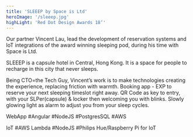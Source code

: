```yaml
---
title: 'SLEEEP by Space is Ltd'
heroImage: '/sleeep.jpg'
highLight: 'Red Dot Design Awards 18’'
---
```


Our partner Vincent Lau, lead the development of reservation systems and IoT integrations of the award winning sleeping pod, during his time with Space is Ltd.

SLEEEP is a capsule hotel in Central, Hong Kong. It is a space for people to recharge in this city that never sleeps.

Being CTO=the Tech Guy, Vincent’s work is to make technologies creating the experience, replacing friction with warmth. Booking app - EXP to reserve your next sleeping timeslot right away. QR Code as key to entry, with your SLPer(capsule) & locker then welcoming you with blinks. Slowly glowing light as alarm to adjust you from your sleep cycles.

WebApp
#Angular #NodeJS #PostgresSQL #AWS

IoT
#AWS Lambda #NodeJS #Philips Hue/Raspberry Pi for IoT
